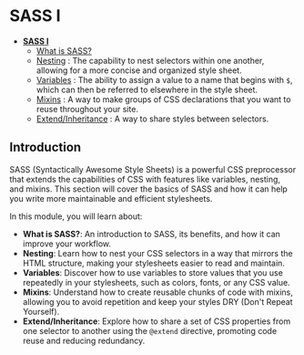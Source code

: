 # SASS I

- [**SASS I**](#)
    - [What is SASS?](/Stage-9/what-is-sass.md)
    - [Nesting](/Stage-9/nesting.md) : The capability to nest selectors within one another, allowing for a more concise and organized style sheet.
    - [Variables](/Stage-9/variables.md) : The ability to assign a value to a name that begins with `$`, which can then be referred to elsewhere in the style sheet.
    - [Mixins](/Stage-9/mixins.md) : A way to make groups of CSS declarations that you want to reuse throughout your site.
    - [Extend/Inheritance](/Stage-9/extend-inheritance.md) : A way to share styles between selectors.

## Introduction 
SASS (Syntactically Awesome Style Sheets) is a powerful CSS preprocessor that extends the capabilities of CSS with features like variables, nesting, and mixins. This section will cover the basics of SASS and how it can help you write more maintainable and efficient stylesheets.

In this module, you will learn about:

- **What is SASS?**: An introduction to SASS, its benefits, and how it can improve your workflow.
- **Nesting**: Learn how to nest your CSS selectors in a way that mirrors the HTML structure, making your stylesheets easier to read and maintain.
- **Variables**: Discover how to use variables to store values that you use repeatedly in your stylesheets, such as colors, fonts, or any CSS value.
- **Mixins**: Understand how to create reusable chunks of code with mixins, allowing you to avoid repetition and keep your styles DRY (Don't Repeat Yourself).
- **Extend/Inheritance**: Explore how to share a set of CSS properties from one selector to another using the `@extend` directive, promoting code reuse and reducing redundancy.


